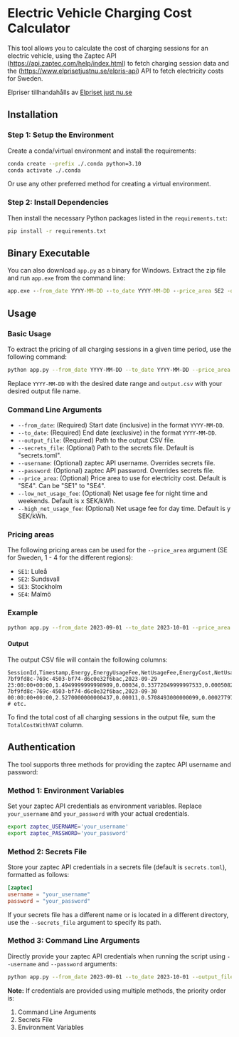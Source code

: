 # Electric Vehicle Charging Cost Calculator

This tool allows you to calculate the cost of charging sessions for an electric vehicle, using the Zaptec API (https://api.zaptec.com/help/index.html) to fetch charging session data and the (https://www.elprisetjustnu.se/elpris-api) API to fetch electricity costs for Sweden.

<p>Elpriser tillhandahålls av <a href="https://www.elprisetjustnu.se">Elpriset just nu.se</a></p>

## Installation

### Step 1: Setup the Environment
Create a conda/virtual environment and install the requirements:

```bash
conda create --prefix ./.conda python=3.10
conda activate ./.conda
```
Or use any other preferred method for creating a virtual environment.

### Step 2: Install Dependencies
Then install the necessary Python packages listed in the `requirements.txt`:

```bash
pip install -r requirements.txt
```

## Binary Executable

You can also download `app.py` as a binary for Windows. Extract the zip file and run `app.exe` from the command line:

```bat
app.exe --from_date YYYY-MM-DD --to_date YYYY-MM-DD --price_area SE2 -output_file output.csv
```

## Usage

### Basic Usage
To extract the pricing of all charging sessions in a given time period, use the following command:

```bash
python app.py --from_date YYYY-MM-DD --to_date YYYY-MM-DD --price_area SE2 -output_file output.csv
```
Replace `YYYY-MM-DD` with the desired date range and `output.csv` with your desired output file name.

### Command Line Arguments

- `--from_date`: (Required) Start date (inclusive) in the format `YYYY-MM-DD`.
- `--to_date`: (Required) End date (exclusive) in the format `YYYY-MM-DD`.
- `--output_file`: (Required) Path to the output CSV file.
- `--secrets_file`: (Optional) Path to the secrets file. Default is "secrets.toml".
- `--username`: (Optional) zaptec API username. Overrides secrets file.
- `--password`: (Optional) zaptec API password. Overrides secrets file.
- `--price_area`: (Optional) Price area to use for electricity cost. Default is "SE4". Can be "SE1" to "SE4".
- `--low_net_usage_fee`: (Optional) Net usage fee for night time and weekends. Default is x SEK/kWh.
- `--high_net_usage_fee`: (Optional) Net usage fee for day time. Default is y SEK/kWh.

### Pricing areas

The following pricing areas can be used for the `--price_area` argument (SE for Sweden, 1 - 4 for the different regions):

- `SE1`: Luleå
- `SE2`: Sundsvall
- `SE3`: Stockholm
- `SE4`: Malmö

### Example
```bash
python app.py --from_date 2023-09-01 --to_date 2023-10-01 --price_area NO2 --output_file output.csv
```

#### Output
The output CSV file will contain the following columns:
```csv
SessionId,Timestamp,Energy,EnergyUsageFee,NetUsageFee,EnergyCost,NetUsageCost,TotalCostNoVat,TotalCostWithVAT,CostCurrency
7bf9fd8c-769c-4503-bf74-d6c0e32f6bac,2023-09-29 23:00:00+00:00,1.4949999999998909,0.00034,0.33772049999997533,0.000508299999999963,0.33772049999997533,0.3382287999999753,0.42278599999996913,SEK
7bf9fd8c-769c-4503-bf74-d6c0e32f6bac,2023-09-30 00:00:00+00:00,2.5270000000000437,0.00011,0.5708493000000099,0.0002779700000000048,0.5708493000000099,0.5711272700000098,0.7139090875000123,SEK
# etc.
```
To find the total cost of all charging sessions in the output file, sum the `TotalCostWithVAT` column.

## Authentication

The tool supports three methods for providing the zaptec API username and password:

### Method 1: Environment Variables
Set your zaptec API credentials as environment variables. Replace `your_username` and `your_password` with your actual credentials.
```bash
export zaptec_USERNAME='your_username'
export zaptec_PASSWORD='your_password'
```

### Method 2: Secrets File
Store your zaptec API credentials in a secrets file (default is `secrets.toml`), formatted as follows:

```toml
[zaptec]
username = "your_username"
password = "your_password"
```
If your secrets file has a different name or is located in a different directory, use the `--secrets_file` argument to specify its path.

### Method 3: Command Line Arguments
Directly provide your zaptec API credentials when running the script using `--username` and `--password` arguments:

```bash
python app.py --from_date 2023-09-01 --to_date 2023-10-01 --output_file output.csv --username your_username --password your_password
```

**Note:** If credentials are provided using multiple methods, the priority order is: 
1. Command Line Arguments
2. Secrets File
3. Environment Variables
